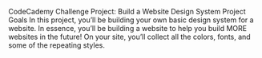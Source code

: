 CodeCademy Challenge Project: Build a Website Design System
Project Goals
In this project, you’ll be building your own basic design system for a website. In essence, 
you’ll be building a website to help you build MORE websites in the future! On your site, 
you’ll collect all the colors, fonts, and some of the repeating styles.
